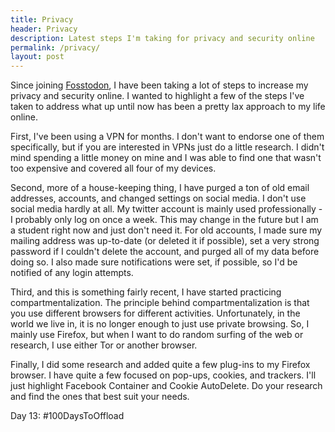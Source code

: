 ```yaml
---
title: Privacy
header: Privacy
description: Latest steps I'm taking for privacy and security online
permalink: /privacy/
layout: post
---
```


Since joining <a href="https://fosstodon.org/about">Fosstodon</a>, I have been taking
a lot of steps to increase my privacy and security online. I wanted to highlight a few
of the steps I've taken to address what up until now has been a pretty lax approach to my life online.

First, I've been using a VPN for months. I don't want to endorse one of them specifically, but if you are interested in VPNs just do a little research. I didn't mind spending a little money on mine and I was able to find one that wasn't too expensive and covered all four of my devices.

Second, more of a house-keeping thing, I have purged a ton of old email addresses, accounts, and changed settings on social media. I don't use social media hardly at all. My twitter account is mainly used professionally - I probably only log on once a week. This may change in the future
but I am a student right now and just don't need it. For old accounts, I made sure my mailing address was up-to-date (or deleted it if possible), set a very strong password if I couldn't delete the account, and purged all of my data before doing so. I also made sure notifications were set, if possible, so I'd be notified of any login attempts.

Third, and this is something fairly recent, I have started practicing compartmentalization.
The principle behind compartmentalization is that you use different browsers for different activities. Unfortunately, in the world we live in, it is no longer enough to just use private browsing. So, I mainly use Firefox, but when I want to do random surfing of the web or research, I use either Tor or another browser.

Finally, I did some research and added quite a few plug-ins to my Firefox browser. I have quite a few focused on pop-ups, cookies, and trackers. I'll just highlight Facebook Container and Cookie AutoDelete. Do your research and find the ones that best suit your needs.


Day 13: #100DaysToOffload
